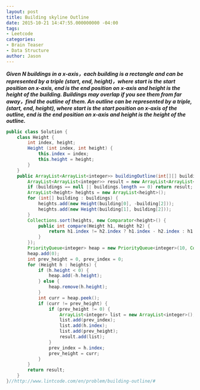 ```yaml
---
layout: post
title: Building skyline Outline
date: 2015-10-21 14:47:55.000000000 -04:00
tags:
- Leetcode
categories:
- Brain Teaser
- Data Structure
author: Jason
---
```

<p><strong><em>Given N buildings in a x-axis，each building is a rectangle and can be represented by a triple (start, end, height)，where start is the start position on x-axis, end is the end position on x-axis and height is the height of the building. Buildings may overlap if you see them from far away，find the outline of them. An outline can be represented by a triple, (start, end, height), where start is the start position on x-axis of the outline, end is the end position on x-axis and height is the height of the outline.</em></strong></p>


``` java
public class Solution {
    class Height {
        int index, height;
        Height (int index, int height) {
            this.index = index;
            this.height = height;
        }
    }
    public ArrayList<ArrayList<integer>> buildingOutline(int[][] buildings) {
        ArrayList<ArrayList<integer>> result = new ArrayList<ArrayList<integer>>();
        if (buildings == null || buildings.length == 0) return result;        
        ArrayList<height> heights = new ArrayList<height>();
        for (int[] building : buildings) {
            heights.add(new Height(building[0], -building[2]));
            heights.add(new Height(building[1], building[2]));
        }
        Collections.sort(heights, new Comparator<height>() {
            public int compare(Height h1, Height h2) {
                return h1.index != h2.index ? h1.index - h2.index : h1.height - h2.height; 
            }
        });
        PriorityQueue<integer> heap = new PriorityQueue<integer>(10, Collections.reverseOrder());
        heap.add(0);
        int prev_height = 0, prev_index = 0;
        for (Height h : heights) {
            if (h.height < 0) {
                heap.add(-h.height);
            } else {
                heap.remove(h.height);
            }
            int curr = heap.peek();
            if (curr != prev_height) {
                if (prev_height != 0) {
                    ArrayList<integer> list = new ArrayList<integer>();
                    list.add(prev_index);
                    list.add(h.index);
                    list.add(prev_height);
                    result.add(list);
                }
                prev_index = h.index;
                prev_height = curr;
            }
        }
        return result;
    }
}//http://www.lintcode.com/en/problem/building-outline/#
```
